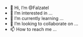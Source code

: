 - 👋 Hi, I’m @Falzatel
- 👀 I’m interested in ...
- 🌱 I’m currently learning ...
- 💞️ I’m looking to collaborate on ...
- 📫 How to reach me ...

<!---
Falzatel/Falzatel is a ✨ special ✨ repository because its `README.md` (this file) appears on your GitHub profile.
You can click the Preview link to take a look at your changes.
--->
